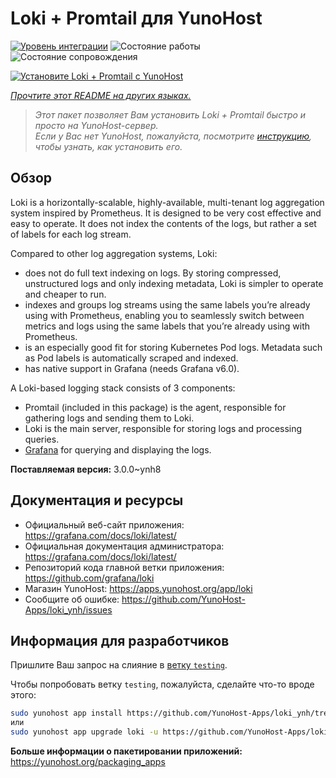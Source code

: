 <!--
Важно: этот README был автоматически сгенерирован <https://github.com/YunoHost/apps/tree/master/tools/readme_generator>
Он НЕ ДОЛЖЕН редактироваться вручную.
-->

# Loki + Promtail для YunoHost

[![Уровень интеграции](https://apps.yunohost.org/badge/integration/loki)](https://ci-apps.yunohost.org/ci/apps/loki/)
![Состояние работы](https://apps.yunohost.org/badge/state/loki)
![Состояние сопровождения](https://apps.yunohost.org/badge/maintained/loki)

[![Установите Loki + Promtail с YunoHost](https://install-app.yunohost.org/install-with-yunohost.svg)](https://install-app.yunohost.org/?app=loki)

*[Прочтите этот README на других языках.](./ALL_README.md)*

> *Этот пакет позволяет Вам установить Loki + Promtail быстро и просто на YunoHost-сервер.*  
> *Если у Вас нет YunoHost, пожалуйста, посмотрите [инструкцию](https://yunohost.org/install), чтобы узнать, как установить его.*

## Обзор

Loki is a horizontally-scalable, highly-available, multi-tenant log aggregation system inspired by Prometheus. It is designed to be very cost effective and easy to operate. It does not index the contents of the logs, but rather a set of labels for each log stream.

Compared to other log aggregation systems, Loki:

- does not do full text indexing on logs. By storing compressed, unstructured logs and only indexing metadata, Loki is simpler to operate and cheaper to run.
- indexes and groups log streams using the same labels you’re already using with Prometheus, enabling you to seamlessly switch between metrics and logs using the same labels that you’re already using with Prometheus.
- is an especially good fit for storing Kubernetes Pod logs. Metadata such as Pod labels is automatically scraped and indexed.
- has native support in Grafana (needs Grafana v6.0).

A Loki-based logging stack consists of 3 components:
- Promtail (included in this package) is the agent, responsible for gathering logs and sending them to Loki.
- Loki is the main server, responsible for storing logs and processing queries.
- [Grafana](https://github.com/Yunohost-Apps/grafana_ynh) for querying and displaying the logs.


**Поставляемая версия:** 3.0.0~ynh8
## Документация и ресурсы

- Официальный веб-сайт приложения: <https://grafana.com/docs/loki/latest/>
- Официальная документация администратора: <https://grafana.com/docs/loki/latest/>
- Репозиторий кода главной ветки приложения: <https://github.com/grafana/loki>
- Магазин YunoHost: <https://apps.yunohost.org/app/loki>
- Сообщите об ошибке: <https://github.com/YunoHost-Apps/loki_ynh/issues>

## Информация для разработчиков

Пришлите Ваш запрос на слияние в [ветку `testing`](https://github.com/YunoHost-Apps/loki_ynh/tree/testing).

Чтобы попробовать ветку `testing`, пожалуйста, сделайте что-то вроде этого:

```bash
sudo yunohost app install https://github.com/YunoHost-Apps/loki_ynh/tree/testing --debug
или
sudo yunohost app upgrade loki -u https://github.com/YunoHost-Apps/loki_ynh/tree/testing --debug
```

**Больше информации о пакетировании приложений:** <https://yunohost.org/packaging_apps>
